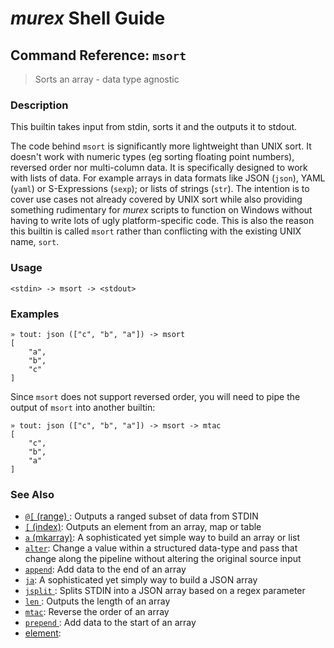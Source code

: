 # _murex_ Shell Guide

## Command Reference: `msort` 

> Sorts an array - data type agnostic

### Description

This builtin takes input from stdin, sorts it and the outputs it to stdout. 

The code behind `msort` is significantly more lightweight than UNIX sort.
It doesn't work with numeric types (eg sorting floating point numbers),
reversed order nor multi-column data. It is specifically designed to work
with lists of data. For example arrays in data formats like JSON (`json`),
YAML (`yaml`) or S-Expressions (`sexp`); or lists of strings (`str`). The
intention is to cover use cases not already covered by UNIX sort while also
providing something rudimentary for _murex_ scripts to function on Windows
without having to write lots of ugly platform-specific code. This is also
the reason this builtin is called `msort` rather than conflicting with the
existing UNIX name, `sort`.

### Usage

    <stdin> -> msort -> <stdout>

### Examples

    » tout: json (["c", "b", "a"]) -> msort   
    [
        "a",
        "b",
        "c"
    ]
    
Since `msort` does not support reversed order, you will need to pipe the
output of `msort` into another builtin:

    » tout: json (["c", "b", "a"]) -> msort -> mtac 
    [
        "c",
        "b",
        "a"
    ]

### See Also

* [`@[` (range) ](../commands/range.md):
  Outputs a ranged subset of data from STDIN
* [`[` (index)](../commands/index.md):
  Outputs an element from an array, map or table
* [`a` (mkarray)](../commands/a.md):
  A sophisticated yet simple way to build an array or list
* [`alter`](../commands/alter.md):
  Change a value within a structured data-type and pass that change along the pipeline without altering the original source input
* [`append`](../commands/append.md):
  Add data to the end of an array
* [`ja`](../commands/ja.md):
  A sophisticated yet simply way to build a JSON array
* [`jsplit` ](../commands/jsplit.md):
  Splits STDIN into a JSON array based on a regex parameter
* [`len` ](../commands/len.md):
  Outputs the length of an array
* [`mtac`](../commands/mtac.md):
  Reverse the order of an array
* [`prepend` ](../commands/prepend.md):
  Add data to the start of an array
* [element](../commands/element.md):
  